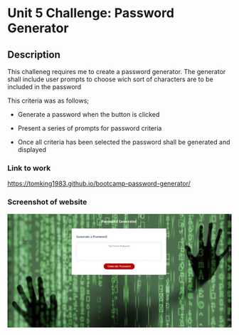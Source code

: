 # Unit 5 Challenge: Password Generator

## Description

This challeneg requires me to create a password generator. The generator shall include user prompts to choose wich sort of characters are to be included in the password

This criteria was as follows;

* Generate a password when the button is clicked

* Present a series of prompts for password criteria

* Once all criteria has been selected the password shall be generated and displayed

### Link to work

https://tomking1983.github.io/bootcamp-password-generator/

### Screenshot of website

![console screenshot](./assets/images/screenshot.png)

